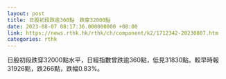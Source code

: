 ```yaml
---
layout: post
title: 日股初段跌逾360點　跌穿32000點
date: 2023-08-07 08:17:36.000000000 +08:00
link: https://news.rthk.hk/rthk/ch/component/k2/1712342-20230807.htm
categories: rthk
---
```


日股初段跌穿32000點水平，日經指數曾跌逾360點，低見31830點。較早時報31926點，跌266點，跌幅0.83%。
